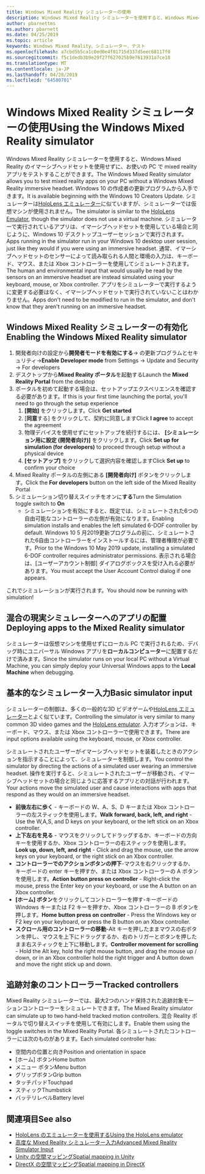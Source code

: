 ```yaml
---
title: Windows Mixed Reality シミュレーターの使用
description: Windows Mixed Reality シミュレーターを使用すると、Windows Mixed Reality のイマーシブヘッドセットを使用せずに、お使いの PC で mixed reality アプリをテストすることができます。
author: pbarnettms
ms.author: pbarnett
ms.date: 04/25/2019
ms.topic: article
keywords: Windows Mixed Reality、シミュレーター、テスト
ms.openlocfilehash: a7cbd5b5ca1c0ed0e4f81715d337d5eec68117f0
ms.sourcegitcommit: f5c1dedb3b9e29f27f627025b9e7613931a7ce18
ms.translationtype: MT
ms.contentlocale: ja-JP
ms.lasthandoff: 04/28/2019
ms.locfileid: "64580701"
---
```

# <a name="using-the-windows-mixed-reality-simulator"></a><span data-ttu-id="0c52b-104">Windows Mixed Reality シミュレーターの使用</span><span class="sxs-lookup"><span data-stu-id="0c52b-104">Using the Windows Mixed Reality simulator</span></span>

<span data-ttu-id="0c52b-105">Windows Mixed Reality シミュレーターを使用すると、Windows Mixed Reality のイマーシブヘッドセットを使用せずに、お使いの PC で mixed reality アプリをテストすることができます。</span><span class="sxs-lookup"><span data-stu-id="0c52b-105">The Windows Mixed Reality simulator allows you to test mixed reality apps on your PC without a Windows Mixed Reality immersive headset.</span></span> <span data-ttu-id="0c52b-106">Windows 10 の作成者の更新プログラムから入手できます。</span><span class="sxs-lookup"><span data-stu-id="0c52b-106">It is available beginning with the Windows 10 Creators Update.</span></span> <span data-ttu-id="0c52b-107">シミュレーターは[HoloLens エミュレーター](using-the-hololens-emulator.md)に似ていますが、シミュレーターでは仮想マシンが使用されません。</span><span class="sxs-lookup"><span data-stu-id="0c52b-107">The simulator is similar to the [HoloLens Emulator](using-the-hololens-emulator.md), though the simulator does not use a virtual machine.</span></span> <span data-ttu-id="0c52b-108">シミュレーターで実行されているアプリは、イマーシブヘッドセットを使用している場合と同じように、Windows 10 デスクトップユーザーセッションで実行されます。</span><span class="sxs-lookup"><span data-stu-id="0c52b-108">Apps running in the simulator run in your Windows 10 desktop user session, just like they would if you were using an immersive headset.</span></span> <span data-ttu-id="0c52b-109">通常、イマーシブヘッドセットのセンサーによって読み取られる人間と環境の入力は、キーボード、マウス、または Xbox コントローラーを使用してシミュレートされます。</span><span class="sxs-lookup"><span data-stu-id="0c52b-109">The human and environmental input that would usually be read by the sensors on an immersive headset are instead simulated using your keyboard, mouse, or Xbox controller.</span></span> <span data-ttu-id="0c52b-110">アプリをシミュレーターで実行するように変更する必要はなく、イマーシブヘッドセットで実行されていないことはわかりません。</span><span class="sxs-lookup"><span data-stu-id="0c52b-110">Apps don't need to be modified to run in the simulator, and don't know that they aren't running on an immersive headset.</span></span>

## <a name="enabling-the-windows-mixed-reality-simulator"></a><span data-ttu-id="0c52b-111">Windows Mixed Reality シミュレーターの有効化</span><span class="sxs-lookup"><span data-stu-id="0c52b-111">Enabling the Windows Mixed Reality simulator</span></span>

1. <span data-ttu-id="0c52b-112">開発者向けの設定から**開発者モードを有効にする**-> の更新プログラムとセキュリティ-></span><span class="sxs-lookup"><span data-stu-id="0c52b-112">**Enable Developer mode** from Settings -> Update and Security -> For developers</span></span>
2. <span data-ttu-id="0c52b-113">デスクトップから**Mixed Reality ポータル**を起動する</span><span class="sxs-lookup"><span data-stu-id="0c52b-113">Launch the **Mixed Reality Portal** from the desktop</span></span>
3. <span data-ttu-id="0c52b-114">ポータルを初めて起動する場合は、セットアップエクスペリエンスを確認する必要があります。</span><span class="sxs-lookup"><span data-stu-id="0c52b-114">If this is your first time launching the portal, you'll need to go through the setup experience</span></span>
   1. <span data-ttu-id="0c52b-115">**[開始]** をクリックします。</span><span class="sxs-lookup"><span data-stu-id="0c52b-115">Click **Get started**</span></span>
   2. <span data-ttu-id="0c52b-116">[**同意**する] をクリックして、契約に同意します</span><span class="sxs-lookup"><span data-stu-id="0c52b-116">Click **I agree** to accept the agreement</span></span>
   3. <span data-ttu-id="0c52b-117">物理デバイスを使用せずにセットアップを続行するには、 **[シミュレーション用に設定 (開発者向け)]** をクリックします。</span><span class="sxs-lookup"><span data-stu-id="0c52b-117">Click **Set up for simulation (for developers)** to proceed through setup without a physical device</span></span>
   4. <span data-ttu-id="0c52b-118">**[セットアップ]** をクリックして選択内容を確認します</span><span class="sxs-lookup"><span data-stu-id="0c52b-118">Click **Set up** to confirm your choice</span></span>
4. <span data-ttu-id="0c52b-119">Mixed Reality ポータルの左側にある **[開発者向け]** ボタンをクリックします。</span><span class="sxs-lookup"><span data-stu-id="0c52b-119">Click the **For developers** button on the left side of the Mixed Reality Portal</span></span>
5. <span data-ttu-id="0c52b-120">シミュレーション切り替えスイッチをオンに**する**</span><span class="sxs-lookup"><span data-stu-id="0c52b-120">Turn the Simulation toggle switch to **On**</span></span>
   * <span data-ttu-id="0c52b-121">シミュレーションを有効にすると、既定では、シミュレートされた6つの自由可能なコントローラーの左側が有効になります。</span><span class="sxs-lookup"><span data-stu-id="0c52b-121">Enabling simulation installs and enables the left simulated 6-DOF controller by default.</span></span>  <span data-ttu-id="0c52b-122">Windows 10 5 月2019更新プログラムの前に、シミュレートされた6自由コントローラーをインストールするには、管理者権限が必要です。</span><span class="sxs-lookup"><span data-stu-id="0c52b-122">Prior to the Windows 10 May 2019 update, installing a simulated 6-DOF controller requires administrator permissions.</span></span>  <span data-ttu-id="0c52b-123">表示される場合は、[ユーザーアカウント制御] ダイアログボックスを受け入れる必要があります。</span><span class="sxs-lookup"><span data-stu-id="0c52b-123">You must accept the User Account Control dialog if one appears.</span></span>

<span data-ttu-id="0c52b-124">これでシミュレーションが実行されます。</span><span class="sxs-lookup"><span data-stu-id="0c52b-124">You should now be running with simulation!</span></span>

## <a name="deploying-apps-to-the-mixed-reality-simulator"></a><span data-ttu-id="0c52b-125">混合の現実シミュレーターへのアプリの配置</span><span class="sxs-lookup"><span data-stu-id="0c52b-125">Deploying apps to the Mixed Reality simulator</span></span>

<span data-ttu-id="0c52b-126">シミュレーターは仮想マシンを使用せずにローカル PC で実行されるため、デバッグ時にユニバーサル Windows アプリを**ローカルコンピューター**に配置するだけで済みます。</span><span class="sxs-lookup"><span data-stu-id="0c52b-126">Since the simulator runs on your local PC without a Virtual Machine, you can simply deploy your Universal Windows apps to the **Local Machine** when debugging.</span></span>

## <a name="basic-simulator-input"></a><span data-ttu-id="0c52b-127">基本的なシミュレーター入力</span><span class="sxs-lookup"><span data-stu-id="0c52b-127">Basic simulator input</span></span>

<span data-ttu-id="0c52b-128">シミュレーターの制御は、多くの一般的な3D ビデオゲームや[HoloLens エミュレーター](using-the-hololens-emulator.md)とよく似ています。</span><span class="sxs-lookup"><span data-stu-id="0c52b-128">Controlling the simulator is very similar to many common 3D video games and the [HoloLens emulator](using-the-hololens-emulator.md).</span></span> <span data-ttu-id="0c52b-129">入力オプションは、キーボード、マウス、または Xbox コントローラーで使用できます。</span><span class="sxs-lookup"><span data-stu-id="0c52b-129">There are input options available using the keyboard, mouse, or Xbox controller.</span></span>

<span data-ttu-id="0c52b-130">シミュレートされたユーザーがイマーシブヘッドセットを装着したときのアクションを指示することによって、シミュレーターを制御します。</span><span class="sxs-lookup"><span data-stu-id="0c52b-130">You control the simulator by directing the actions of a simulated user wearing an immersive headset.</span></span> <span data-ttu-id="0c52b-131">操作を実行すると、シミュレートされたユーザーが移動され、イマーシブヘッドセットの場合と同じように応答するアプリとの対話が行われます。</span><span class="sxs-lookup"><span data-stu-id="0c52b-131">Your actions move the simulated user and cause interactions with apps that respond as they would on an immersive headset.</span></span>
* <span data-ttu-id="0c52b-132">**前後左右に歩く** - キーボードの W、A、S、D キーまたは Xbox コントローラーの左スティックを使用します。</span><span class="sxs-lookup"><span data-stu-id="0c52b-132">**Walk forward, back, left, and right** - Use the W,A,S, and D keys on your keyboard, or the left stick on an Xbox controller.</span></span>
* <span data-ttu-id="0c52b-133">**上下左右を見る** - マウスをクリックしてドラッグするか、キーボードの方向キーを使用するか、Xbox コントローラーの右スティックを使用します。</span><span class="sxs-lookup"><span data-stu-id="0c52b-133">**Look up, down, left, and right** - Click and drag the mouse, use the arrow keys on your keyboard, or the right stick on an Xbox controller.</span></span>
* <span data-ttu-id="0c52b-134">**コントローラーでのアクションボタンの押下**-マウスを右クリックするか、キーボードの enter キーを押すか、または Xbox コントローラーの A ボタンを使用します。</span><span class="sxs-lookup"><span data-stu-id="0c52b-134">**Action button press on controller** - Right-click the mouse, press the Enter key on your keyboard, or use the A button on an Xbox controller.</span></span>
* <span data-ttu-id="0c52b-135">**[ホーム] ボタン**をクリックしてコントローラーを押す-キーボードの Windows キーまたは F2 キーを押すか、Xbox コントローラーの B ボタンを押します。</span><span class="sxs-lookup"><span data-stu-id="0c52b-135">**Home button press on controller** - Press the Windows key or F2 key on your keyboard, or press the B button on an Xbox controller.</span></span>
* <span data-ttu-id="0c52b-136">**スクロール用のコントローラーの移動**-Alt キーを押したままマウスの右ボタンを押し、マウスを上下にドラッグするか、右のトリガーとボタンを押したまま右スティックを上下に移動します。</span><span class="sxs-lookup"><span data-stu-id="0c52b-136">**Controller movement for scrolling** - Hold the Alt key, hold the right mouse button, and drag the mouse up / down, or in an Xbox controller hold the right trigger and A button down and move the right stick up and down.</span></span>

## <a name="tracked-controllers"></a><span data-ttu-id="0c52b-137">追跡対象のコントローラー</span><span class="sxs-lookup"><span data-stu-id="0c52b-137">Tracked controllers</span></span>

<span data-ttu-id="0c52b-138">Mixed Reality シミュレーターでは、最大2つのハンド保持された追跡対象モーションコントローラーをシミュレートできます。</span><span class="sxs-lookup"><span data-stu-id="0c52b-138">The Mixed Reality simulator can simulate up to two hand-held tracked motion controllers.</span></span> <span data-ttu-id="0c52b-139">混合 Reality ポータルで切り替えスイッチを使用して有効にします。</span><span class="sxs-lookup"><span data-stu-id="0c52b-139">Enable them using the toggle switches in the Mixed Reality Portal.</span></span> <span data-ttu-id="0c52b-140">各シミュレートされたコントローラーには次のものがあります。</span><span class="sxs-lookup"><span data-stu-id="0c52b-140">Each simulated controller has:</span></span>
* <span data-ttu-id="0c52b-141">空間内の位置と向き</span><span class="sxs-lookup"><span data-stu-id="0c52b-141">Position and orientation in space</span></span>
* <span data-ttu-id="0c52b-142">[ホーム] ボタン</span><span class="sxs-lookup"><span data-stu-id="0c52b-142">Home button</span></span>
* <span data-ttu-id="0c52b-143">メニュー ボタン</span><span class="sxs-lookup"><span data-stu-id="0c52b-143">Menu button</span></span>
* <span data-ttu-id="0c52b-144">グリップボタン</span><span class="sxs-lookup"><span data-stu-id="0c52b-144">Grip button</span></span>
* <span data-ttu-id="0c52b-145">タッチパッド</span><span class="sxs-lookup"><span data-stu-id="0c52b-145">Touchpad</span></span>
* <span data-ttu-id="0c52b-146">スティック</span><span class="sxs-lookup"><span data-stu-id="0c52b-146">Thumbstick</span></span>
* <span data-ttu-id="0c52b-147">バッテリレベル</span><span class="sxs-lookup"><span data-stu-id="0c52b-147">Battery level</span></span>

## <a name="see-also"></a><span data-ttu-id="0c52b-148">関連項目</span><span class="sxs-lookup"><span data-stu-id="0c52b-148">See also</span></span>
* [<span data-ttu-id="0c52b-149">HoloLens のエミュレーターを使用する</span><span class="sxs-lookup"><span data-stu-id="0c52b-149">Using the HoloLens emulator</span></span>](using-the-hololens-emulator.md)
* [<span data-ttu-id="0c52b-150">高度な Mixed Reality シミュレーター入力</span><span class="sxs-lookup"><span data-stu-id="0c52b-150">Advanced Mixed Reality Simulator Input</span></span>](advanced-hololens-emulator-and-mixed-reality-simulator-input.md)
* [<span data-ttu-id="0c52b-151">Unity の空間マッピング</span><span class="sxs-lookup"><span data-stu-id="0c52b-151">Spatial mapping in Unity</span></span>](spatial-mapping-in-unity.md)
* [<span data-ttu-id="0c52b-152">DirectX の空間マッピング</span><span class="sxs-lookup"><span data-stu-id="0c52b-152">Spatial mapping in DirectX</span></span>](spatial-mapping-in-directx.md)
